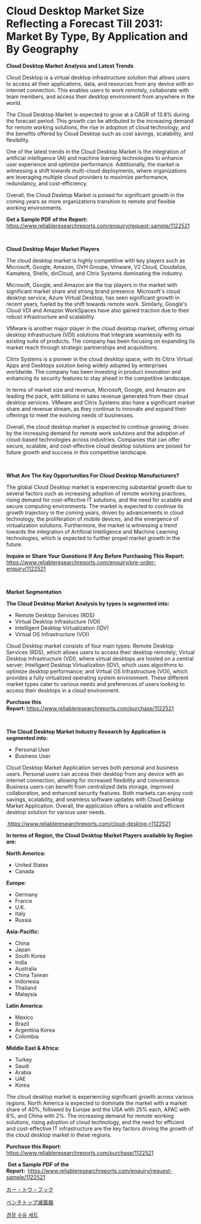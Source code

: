 <p><h1>Cloud Desktop Market Size Reflecting a Forecast Till 2031: Market By Type, By Application and By Geography</h1></p><p><strong>Cloud Desktop Market Analysis and Latest Trends</strong></p>
<p><p>Cloud Desktop is a virtual desktop infrastructure solution that allows users to access all their applications, data, and resources from any device with an internet connection. This enables users to work remotely, collaborate with team members, and access their desktop environment from anywhere in the world.</p><p>The Cloud Desktop Market is expected to grow at a CAGR of 13.8% during the forecast period. This growth can be attributed to the increasing demand for remote working solutions, the rise in adoption of cloud technology, and the benefits offered by Cloud Desktop such as cost savings, scalability, and flexibility. </p><p>One of the latest trends in the Cloud Desktop Market is the integration of artificial intelligence (AI) and machine learning technologies to enhance user experience and optimize performance. Additionally, the market is witnessing a shift towards multi-cloud deployments, where organizations are leveraging multiple cloud providers to maximize performance, redundancy, and cost-efficiency.</p><p>Overall, the Cloud Desktop Market is poised for significant growth in the coming years as more organizations transition to remote and flexible working environments.</p></p>
<p><strong>Get a Sample PDF of the Report:&nbsp;</strong> <a href="https://www.reliableresearchreports.com/enquiry/request-sample/1122521">https://www.reliableresearchreports.com/enquiry/request-sample/1122521</a></p>
<p>&nbsp;</p>
<p><strong>Cloud Desktop Major Market Players</strong></p>
<p><p>The cloud desktop market is highly competitive with key players such as Microsoft, Google, Amazon, OVH Groupe, Vmware, V2 Cloud, Cloudalize, Kamatera, Shells, dinCloud, and Citrix Systems dominating the industry.</p><p>Microsoft, Google, and Amazon are the top players in the market with significant market share and strong brand presence. Microsoft's cloud desktop service, Azure Virtual Desktop, has seen significant growth in recent years, fueled by the shift towards remote work. Similarly, Google's Cloud VDI and Amazon WorkSpaces have also gained traction due to their robust infrastructure and scalability.</p><p>VMware is another major player in the cloud desktop market, offering virtual desktop infrastructure (VDI) solutions that integrate seamlessly with its existing suite of products. The company has been focusing on expanding its market reach through strategic partnerships and acquisitions.</p><p>Citrix Systems is a pioneer in the cloud desktop space, with its Citrix Virtual Apps and Desktops solution being widely adopted by enterprises worldwide. The company has been investing in product innovation and enhancing its security features to stay ahead in the competitive landscape.</p><p>In terms of market size and revenue, Microsoft, Google, and Amazon are leading the pack, with billions in sales revenue generated from their cloud desktop services. VMware and Citrix Systems also have a significant market share and revenue stream, as they continue to innovate and expand their offerings to meet the evolving needs of businesses.</p><p>Overall, the cloud desktop market is expected to continue growing, driven by the increasing demand for remote work solutions and the adoption of cloud-based technologies across industries. Companies that can offer secure, scalable, and cost-effective cloud desktop solutions are poised for future growth and success in this competitive landscape.</p></p>
<p>&nbsp;</p>
<p><strong>What Are The Key Opportunities For Cloud Desktop Manufacturers?</strong></p>
<p><p>The global Cloud Desktop market is experiencing substantial growth due to several factors such as increasing adoption of remote working practices, rising demand for cost-effective IT solutions, and the need for scalable and secure computing environments. The market is expected to continue its growth trajectory in the coming years, driven by advancements in cloud technology, the proliferation of mobile devices, and the emergence of virtualization solutions. Furthermore, the market is witnessing a trend towards the integration of Artificial Intelligence and Machine Learning technologies, which is expected to further propel market growth in the future.</p></p>
<p><strong>Inquire or Share Your Questions If Any Before Purchasing This Report:</strong> <a href="https://www.reliableresearchreports.com/enquiry/pre-order-enquiry/1122521">https://www.reliableresearchreports.com/enquiry/pre-order-enquiry/1122521</a></p>
<p>&nbsp;</p>
<p><strong>Market Segmentation</strong></p>
<p><strong>The Cloud Desktop Market Analysis by types is segmented into:</strong></p>
<p><ul><li>Remote Desktop Services (RDS)</li><li>Virtual Desktop Infrastucture (VDI)</li><li>Intelligent Desktop Virtualization (IDV)</li><li>Virtual OS Infrastructure (VOI)</li></ul></p>
<p><p>Cloud Desktop market consists of four main types: Remote Desktop Services (RDS), which allows users to access their desktop remotely; Virtual Desktop Infrastructure (VDI), where virtual desktops are hosted on a central server; Intelligent Desktop Virtualization (IDV), which uses algorithms to optimize desktop performance; and Virtual OS Infrastructure (VOI), which provides a fully virtualized operating system environment. These different market types cater to various needs and preferences of users looking to access their desktops in a cloud environment.</p></p>
<p><strong>Purchase this Report:&nbsp;</strong><a href="https://www.reliableresearchreports.com/purchase/1122521">https://www.reliableresearchreports.com/purchase/1122521</a></p>
<p>&nbsp;</p>
<p><strong>The Cloud Desktop Market Industry Research by Application is segmented into:</strong></p>
<p><ul><li>Personal User</li><li>Business User</li></ul></p>
<p><p>Cloud Desktop Market Application serves both personal and business users. Personal users can access their desktop from any device with an internet connection, allowing for increased flexibility and convenience. Business users can benefit from centralized data storage, improved collaboration, and enhanced security features. Both markets can enjoy cost savings, scalability, and seamless software updates with Cloud Desktop Market Application. Overall, the application offers a reliable and efficient desktop solution for various user needs.</p></p>
<p><a href="https://www.reliableresearchreports.com/cloud-desktop-r1122521">&nbsp;https://www.reliableresearchreports.com/cloud-desktop-r1122521</a></p>
<p><strong>In terms of Region, the Cloud Desktop Market Players available by Region are:</strong></p>
<p>
    <p> <strong> North America: </strong>
        <ul>
            <li>United States</li>
            <li>Canada</li>
        </ul>
        </p> 
    <p> <strong> Europe: </strong>
        <ul>
            <li>Germany</li>
            <li>France</li>
            <li>U.K.</li>
            <li>Italy</li>
            <li>Russia</li>
        </ul>
        </p> 
    <p> <strong> Asia-Pacific: </strong>
        <ul>
            <li>China</li>
            <li>Japan</li>
            <li>South Korea</li>
            <li>India</li>
            <li>Australia</li>
            <li>China Taiwan</li>
            <li>Indonesia</li>
            <li>Thailand</li>
            <li>Malaysia</li>
        </ul>
        </p> 
    <p> <strong> Latin America: </strong>
        <ul>
            <li>Mexico</li>
            <li>Brazil</li>
            <li>Argentina Korea</li>
            <li>Colombia</li>
        </ul>
        </p> 
    <p> <strong> Middle East & Africa: </strong>
        <ul>
            <li>Turkey</li>
            <li>Saudi</li>
            <li>Arabia</li>
            <li>UAE</li>
            <li>Korea</li>
        </ul>
    </p>
    </p>
<p><p>The cloud desktop market is experiencing significant growth across various regions. North America is expected to dominate the market with a market share of 40%, followed by Europe and the USA with 25% each, APAC with 8%, and China with 2%. The increasing demand for remote working solutions, rising adoption of cloud technology, and the need for efficient and cost-effective IT infrastructure are the key factors driving the growth of the cloud desktop market in these regions.</p></p>
<p><strong>Purchase this Report: </strong><a href="https://www.reliableresearchreports.com/purchase/1122521">https://www.reliableresearchreports.com/purchase/1122521</a></p>
<p>&nbsp;<strong>Get a Sample PDF of the Report:&nbsp;&nbsp;</strong><a href="https://www.reliableresearchreports.com/enquiry/request-sample/1122521">https://www.reliableresearchreports.com/enquiry/request-sample/1122521</a></p>
<p><strong></strong></p>
<p><p><a href="https://medium.com/@teridactyl90/2024%E5%B9%B4%E3%81%8B%E3%82%892031%E5%B9%B4%E3%81%BE%E3%81%A7%E3%81%AE%E6%9C%9F%E9%96%93%E3%81%AB%E4%BA%88%E6%B8%AC%E3%81%95%E3%82%8C%E3%82%8B%E3%82%AB%E3%83%BC%E3%82%BF%E3%82%A6%E3%83%95%E3%83%83%E3%82%AF%E5%B8%82%E5%A0%B4%E5%88%86%E6%9E%90%E3%81%A8%E3%82%B5%E3%82%A4%E3%82%BA%E4%BA%88%E6%B8%AC-3cd2ec4bf2e5">カー・トウ・フック</a></p><p><a href="https://medium.com/@krishnajlhre/%E3%83%99%E3%83%B3%E3%83%81%E3%83%88%E3%83%83%E3%83%97%E6%AE%BA%E8%8F%8C%E5%99%A8%E5%B8%82%E5%A0%B4%E3%81%AE%E8%A6%8F%E6%A8%A1%E3%81%A8%E5%B8%82%E5%A0%B4%E5%8B%95%E5%90%91-%E5%AE%8C%E5%85%A8%E3%81%AA%E7%94%A3%E6%A5%AD%E6%A6%82%E8%A6%B3-2024%E5%B9%B4%E3%81%8B%E3%82%892031%E5%B9%B4%E3%81%BE%E3%81%A7-fcda65b163eb">ベンチトップ滅菌器</a></p><p><a href="https://medium.com/@londonacobson5656/%EC%82%AC%EC%B6%9C%EC%84%B1-%EA%B8%89%EC%97%AC-%EC%84%B8%ED%8A%B8-%EC%8B%9C%EC%9E%A5-%EA%B7%9C%EB%AA%A8-%EC%8B%9C%EC%9E%A5-%EC%A0%84%EB%A7%9D-%EB%B0%8F-%EC%8B%9C%EC%9E%A5-%EC%98%88%EC%B8%A1-2024%EB%85%84%EB%B6%80%ED%84%B0-2031%EB%85%84-3f961ed7d32b">경장 수유 세트</a></p></p>